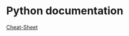 # Python documentation

[Cheat-Sheet](https://github.com/pycam/python-functions-and-modules/blob/master/python_fm_1.ipynb)
